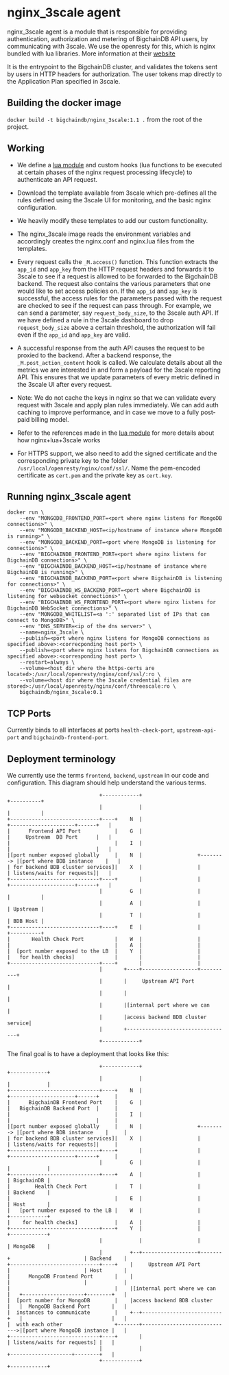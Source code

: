 # nginx_3scale agent
nginx_3scale agent is a module that is responsible for providing authentication,
authorization and metering of BigchainDB API users, by communicating with 3scale.
We use the openresty for this, which is nginx bundled with lua libraries.
More information at their [website](openresty.org/en)

It is the entrypoint to the BigchainDB cluster, and validates the tokens sent 
by users in HTTP headers for authorization.
The user tokens map directly to the Application Plan specified in 3scale.

## Building the docker image
`docker build -t bigchaindb/nginx_3scale:1.1 .` from the root of the project.

## Working

* We define a [lua module](./nginx.lua.template) and
  custom hooks (lua functions to be executed at certain phases of the nginx
  request processing lifecycle) to authenticate an API request.

* Download the template available from 3scale which pre-defines all the
  rules defined using the 3scale UI for monitoring, and the basic nginx
  configuration.

* We heavily modify these templates to add our custom functionality.

* The nginx_3scale image reads the environment variables and accordingly
  creates the nginx.conf and nginx.lua files from the templates.

* Every request calls the `_M.access()` function. This function extracts the
  `app_id` and `app_key` from the HTTP request headers and forwards it to
  3scale to see if a request is allowed to be forwarded to the BigchainDB
  backend. The request also contains the
  various parameters that one would like to set access policies on. If the
  `app_id` and `app_key` is successful, the access rules for the parameters
  passed with the request are checked to see if the request can pass through.
  For example, we can send a parameter, say `request_body_size`, to the 3scale
  auth API. If we have defined a rule in the 3scale dashboard to drop
  `request_body_size` above a certain threshold, the authorization will fail
  even if the `app_id` and `app_key` are valid.

* A successful response from the auth API causes the request to be proxied to
  the backend. After a backend response, the `_M.post_action_content` hook is
  called. We calculate details about all the metrics we are interested in and
  form a payload for the 3scale reporting API. This ensures that we update
  parameters of every metric defined in the 3scale UI after every request.

* Note: We do not cache the keys in nginx so that we can validate every request
  with 3scale and apply plan rules immediately. We can add auth caching to
  improve performance, and in case we move to a fully post-paid billing model.

* Refer to the references made in the [lua module](./nginx.lua.template) for 
  more details about how nginx+lua+3scale works

* For HTTPS support, we also need to add the signed certificate and the
  corresponding private key to the folder
  `/usr/local/openresty/nginx/conf/ssl/`. Name the pem-encoded certificate as
  `cert.pem` and the private key as `cert.key`.

## Running nginx_3scale agent
```text
docker run \
    --env "MONGODB_FRONTEND_PORT=<port where nginx listens for MongoDB connections>" \
    --env "MONGODB_BACKEND_HOST=<ip/hostname of instance where MongoDB is running>" \
    --env "MONGODB_BACKEND_PORT=<port where MongoDB is listening for connections>" \
    --env "BIGCHAINDB_FRONTEND_PORT=<port where nginx listens for BigchainDB connections>" \
    --env "BIGCHAINDB_BACKEND_HOST=<ip/hostname of instance where BigchainDB is running>" \
    --env "BIGCHAINDB_BACKEND_PORT=<port where BigchainDB is listening for connections>" \
    --env "BIGCHAINDB_WS_BACKEND_PORT=<port where BigchainDB is listening for websocket connections>" \
    --env "BIGCHAINDB_WS_FRONTEND_PORT=<port where nginx listens for BigchainDB WebSocket connections>" \
    --env "MONGODB_WHITELIST=<a ':' separated list of IPs that can connect to MongoDB>" \
    --env "DNS_SERVER=<ip of the dns server>" \
    --name=nginx_3scale \
    --publish=<port where nginx listens for MongoDB connections as specified above>:<correcponding host port> \
    --publish=<port where nginx listens for BigchainDB connections as specified above>:<corresponding host port> \
    --restart=always \
    --volume=<host dir where the https-certs are located>:/usr/local/openresty/nginx/conf/ssl/:ro \
    --volume=<host dir where the 3scale credential files are stored>:/usr/local/openresty/nginx/conf/threescale:ro \
    bigchaindb/nginx_3scale:0.1
```

## TCP Ports
Currently binds to all interfaces at ports `health-check-port`, 
`upstream-api-port` and `bigchaindb-frontend-port`.

## Deployment terminology
We currently use the terms `frontend`, `backend`, `upstream` in our code and
configuration. This diagram should help understand the various terms.
```
                              +------------+                                                   +----------+
                              |            |                                                   |          |
+-----------------------------+----+    N  |                             +---------------------+------+   |
|      Frontend API Port           |    G  |                             |     Upstream  DB Port      |   |
|                                  |    I  |                             |                            |   |
|[port number exposed globally     |    N  |                  +--------> |[port where BDB instance    |   |
| for backend BDB cluster services]|    X  |                  |          | listens/waits for requests]|   |
+-----------------------------+----+       |                  |          +---------------------+------+   |
                              |         G  |                  |                                |          |
                              |         A  |                  |                                | Upstream |
                              |         T  |                  |                                | BDB Host |
+-----------------------------+----+    E  |                  |                                +----------+
|       Health Check Port          |    W  |                  |
|                                  |    A  |                  |
|  [port number exposed to the LB  |    Y  |                  |
|   for health checks]             |       |                  |
+-----------------------------+----+       |                  |
                              |       +----+------------------+----------+
                              |       |     Upstream API Port            |
                              |       |                                  |
                              |       |[internal port where we can       |
                              |       |access backend BDB cluster service|
                              |       +----------------------------------+
                              +------------+
```

The final goal is to have a deployment that looks like this:
```
                              +------------+                                                   +------------+
                              |            |                                                   |            |
+-----------------------------+----+    N  |                             +---------------------+------+     |
|      BigchainDB Frontend Port    |    G  |                             |   BigchainDB Backend Port  |     |
|                                  |    I  |                             |                            |     |
|[port number exposed globally     |    N  |                  +--------> |[port where BDB instance    |     |
| for backend BDB cluster services]|    X  |                  |          | listens/waits for requests]|     |
+-----------------------------+----+       |                  |          +---------------------+------+     |
                              |         G  |                  |                                |            |
+-----------------------------+----+    A  |                  |                                | BigchainDB |
|        Health Check Port         |    T  |                  |                                | Backend    |
|                                  |    E  |                  |                                | Host       |
|   [port number exposed to the LB |    W  |                  |                                +------------+
|    for health checks]            |    A  |                  |
+-----------------------------+----+    Y  |                  |                                +------------+
                              |            |                  |                                | MongoDB    |
                              |         +--+------------------+-------+                        | Backend    |
+-----------------------------+----+    |     Upstream API Port       |                        | Host       |
|      MongoDB Frontend Port       |    |                             |                        |            |
|                                  |    |[internal port where we can  |   +--------------------+--------+   |
|  [port number for MongoDB        |    |access backend BDB cluster   |   |  MongoDB Backend Port       |   |
|  instances to communicate        |    +--+--------------------------+   |                             |   |
|  with each other                 +-------+----------------------------->|[port where MongoDB instance |   |
+-----------------------------+----+       |                              | listens/waits for requests] |   |
                              |            |                              +--------------------+--------+   |
                              +------------+                                                   +------------+
```
